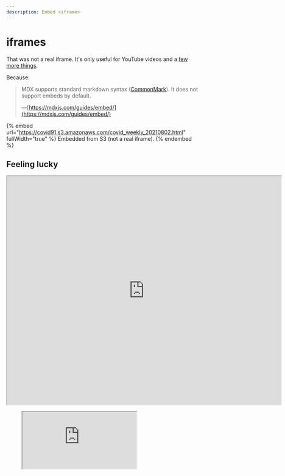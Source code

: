 ```yaml
---
description: Embed <iframe>
---
```


# iframes

That was not a real iframe.  It's only useful for YouTube videos and a [few more things](https://docs.gitbook.com/content-editor/blocks/embed-a-url).

Because:

> MDX supports standard markdown syntax ([CommonMark](https://spec.commonmark.org/current/)). It does not support embeds by default.
>
> —[https://mdxjs.com/guides/embed/](https://mdxjs.com/guides/embed/)

{% embed url="https://covid91.s3.amazonaws.com/covid_weekly_20210802.html" fullWidth="true" %}
Embedded from S3 (not a real iframe).
{% endembed %}


## Feeling lucky

<iframe src="https://covid91.s3.amazonaws.com/covid_weekly_20210802.html" width="720" height="600"></iframe>
<figure><iframe src="https://covid91.s3.amazonaws.com/covid_weekly_20210802.html"></iframe></figure>
